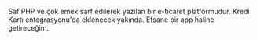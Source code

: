 Saf PHP ve çok emek sarf edilerek yazılan bir e-ticaret platformudur. Kredi Kartı entegrasyonu'da eklenecek yakında. Efsane bir app haline getireceğim.
